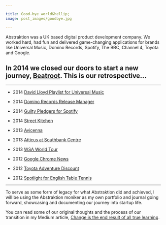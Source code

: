 ```yaml
---

title: Good-bye world&hellip;
image: post_images/goodbye.jpg

---
```


Abstraktion was a UK based digital product development company. We worked hard, had fun and delivered game-changing applications for brands like Universal Music, Domino Records, Spotify, The BBC, Channel 4, Toyota and Google.

## In 2014 we closed our doors to start a new journey, [Beatroot](http://beatroot.com). This is our retrospective&hellip;

***

* 2014 [David Lloyd Playlist for Universal Music](/)

* 2014 [Domino Records Release Manager](/)

* 2014 [Guilty Pledgers for Spotify](/)

* 2014 [Street Kitchen](/)

* 2013 [Avicenna](/)

* 2013 [Atticus at Southbank Centre](/)

* 2013 [WSA World Tour](/)

* 2012 [Google Chrome News](/)

* 2012 [Toyota Adventure Discount](/)

* 2012 [Spotlight for English Table Tennis](/)

***

To serve as some form of legacy for what Abstraktion did and achieved, I will be using the Abstraktion moniker as my own portfolio and journal going forward, showcasing and documenting our journey into startup life.

You can read some of our original thoughts and the process of our transition in my Medium article, [Change is the end result of all true learning](https://medium.com/@chrsgrrtt/change-is-the-end-result-of-all-true-learning-d73d9dd724d6).
